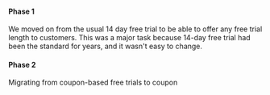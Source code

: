 #### Phase 1
We moved on from the usual 14 day free trial to be able to offer any free trial length to customers. This was a major task because 14-day free trial had been the standard for years, and it wasn't easy to change.

#### Phase 2
Migrating from coupon-based free trials to coupon